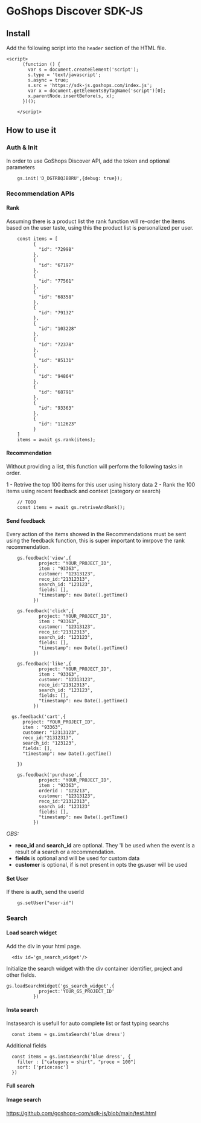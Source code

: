 # GoShops Discover SDK-JS

## Install

Add the following script into the `header` section of the HTML file.

```
<script>
      (function () {
        var s = document.createElement('script');
        s.type = 'text/javascript';
        s.async = true;
        s.src = 'https://sdk-js.goshops.com/index.js';
        var x = document.getElementsByTagName('script')[0];
        x.parentNode.insertBefore(s, x);
      })();

    </script>
```

## How to use it 

### Auth & Init 

In order to use GoShops Discover API, add the token and optional parameters 

```
    gs.init('D_DGTRBQJBBRU',{debug: true});
```

### Recommendation APIs

#### Rank 

Assuming there is a product list the rank function will re-order the items based on the user taste, using this the product list is personalized per user.

```
    const items = [
          {
            "id": "72998"
          },
          {
            "id": "67197"
          },
          {
            "id": "77561"
          },
          {
            "id": "68358"
          },
          {
            "id": "79132"
          },
          {
            "id": "103228"
          },
          {
            "id": "72378"
          },
          {
            "id": "85131"
          },
          {
            "id": "94864"
          },
          {
            "id": "68791"
          },
          {
            "id": "93363"
          },
          {
            "id": "112623"
          }
    ]
    items = await gs.rank(items);
```

#### Recommendation

Without providing a list, this function will perform the following tasks in order. 

1 - Retrive the top 100 items for this user using history data
2 - Rank the 100 items using recent feedback and context (category or search)

```
    // TODO
    const items = await gs.retriveAndRank();
```

#### Send feedback

Every action of the items showed in the Recommendations must be sent using the feedback function, this is super important to imrpove the rank recommendation. 


```
    gs.feedback('view',{
            project: "YOUR_PROJECT_ID",
            item : "93363",
            customer: "12313123",
            reco_id:"21312313",
            search_id: "123123",
            fields: [],
            "timestamp": new Date().getTime()
          })
          
    gs.feedback('click',{
            project: "YOUR_PROJECT_ID",
            item : "93363",
            customer: "12313123",
            reco_id:"21312313",
            search_id: "123123",
            fields: [],
            "timestamp": new Date().getTime()
          })

    gs.feedback('like',{
            project: "YOUR_PROJECT_ID",
            item : "93363",
            customer: "12313123",
            reco_id:"21312313",
            search_id: "123123",
            fields: [],
            "timestamp": new Date().getTime()
          })
          
  gs.feedback('cart',{
      project: "YOUR_PROJECT_ID", 
      item : "93363",
      customer: "12313123",
      reco_id:"21312313",
      search_id: "123123",
      fields: [],
      "timestamp": new Date().getTime()
      
    })
          
    gs.feedback('purchase',{
            project: "YOUR_PROJECT_ID",
            item : "93363",
            orderid : "123213",
            customer: "12313123",
            reco_id:"21312313",
            search_id: "123123"
            fields: [],
            "timestamp": new Date().getTime()
          })
```

*OBS:*

  - **reco_id** and **search_id** are optional. They 'll be used when the event is a result of a search or a recommendation. 
  - **fields** is optional and will be used for custom data
  - **customer** is optional, if is not present in opts the gs.user will be used 
  
#### Set User

If there is auth, send the userId

```
    gs.setUser("user-id")
```


### Search 

#### Load search widget 

Add the div in your html page. 

```
  <div id='gs_search_widget'/>
```

Initialize the search widget with the div container identifier, project and other fields. 

```
gs.loadSearchWidget('gs_search_widget',{
            project:'YOUR_GS_PROJECT_ID' 
          })

```
#### Insta search 

Instasearch is usefull for auto complete list or fast typing searchs 

```
  const items = gs.instaSearch('blue dress')
```

Additional fields 

```
  const items = gs.instaSearch('blue dress', {
    filter : ["category = shirt", "proce < 100"]
    sort: ['price:asc']
  })
```

#### Full search 


#### Image search 


https://github.com/goshops-com/sdk-js/blob/main/test.html

